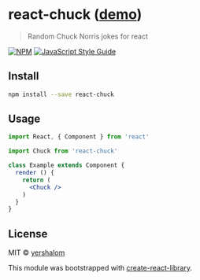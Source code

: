 # react-chuck ([demo](https://yershalom.github.io/react-chuck/))

> Random Chuck Norris jokes for react

[![NPM](https://img.shields.io/npm/v/react-chuck.svg)](https://www.npmjs.com/package/react-chuck) [![JavaScript Style Guide](https://img.shields.io/badge/code_style-standard-brightgreen.svg)](https://standardjs.com)

## Install

```bash
npm install --save react-chuck
```

## Usage

```jsx
import React, { Component } from 'react'

import Chuck from 'react-chuck'

class Example extends Component {
  render () {
    return (
      <Chuck />
    )
  }
}
```

## License

MIT © [yershalom](https://github.com/yershalom)

This module was bootstrapped with [create-react-library](https://github.com/transitive-bullshit/create-react-library).
